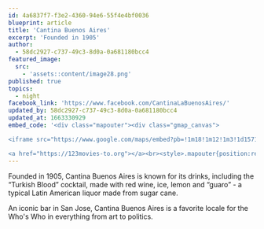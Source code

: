 ```yaml
---
id: 4a6837f7-f3e2-4360-94e6-55f4e4bf0036
blueprint: article
title: 'Cantina Buenos Aires'
excerpt: 'Founded in 1905'
author:
  - 58dc2927-c737-49c3-8d0a-0a681180bcc4
featured_image:
  src:
    - 'assets::content/image28.png'
published: true
topics:
  - night
facebook_link: 'https://www.facebook.com/CantinaLaBuenosAires/'
updated_by: 58dc2927-c737-49c3-8d0a-0a681180bcc4
updated_at: 1663330929
embed_code: '<div class="mapouter"><div class="gmap_canvas">

<iframe src="https://www.google.com/maps/embed?pb=!1m18!1m12!1m3!1d15719.866705199895!2d-84.07549161610237!3d9.936730686868621!2m3!1f0!2f0!3f0!3m2!1i1024!2i768!4f13.1!3m3!1m2!1s0x8fa0e37da634ef4d%3A0x97aadd0caab1d5b2!2sBar%20Buenos%20Aires!5e0!3m2!1ses!2sus!4v1663954778386!5m2!1ses!2sus" width="1400" height="300" style="border:0;" allowfullscreen="" loading="lazy" referrerpolicy="no-referrer-when-downgrade"></iframe>

<a href="https://123movies-to.org"></a><br><style>.mapouter{position:relative;text-align:right;height:500px;width:1200px;}</style><style>.gmap_canvas {overflow:hidden;background:none!important;height:500px;width:1200px;}</style></div></div>'
---
```

Founded in 1905, Cantina Buenos Aires is known for its drinks, including the “Turkish Blood” cocktail, made with red wine, ice, lemon and “guaro” - a typical Latin American liquor made from sugar cane. 

An iconic bar in San Jose, Cantina Buenos Aires is a favorite locale for the Who's Who in everything from art to politics.